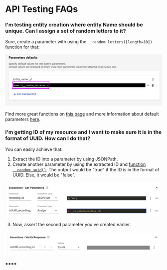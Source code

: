 # API Testing FAQs

### **I'm testing entity creation where entity Name should be unique. Can I assign a set of random letters to it?**

Sure, create a parameter with using the `__random_letters([length=10])` function for that:

![](../.gitbook/assets/screenshot-2021-04-01t155426.154.png)

Find more great functions on [this page](https://docs.loadmill.com/api-testing/test-suite-editor/functions#randomization-functions) and more information about default parameters [here](https://docs.loadmill.com/api-testing/test-suite-editor/test-suite-parameters). 

### **I'm getting ID of my resource and I want to make sure it is in the format of UUID. How can I do that?**

You can easily achieve that:

1. Extract the ID into a parameter by using JSONPath.
2. Create another parameter by using the extracted ID and [function `__random_uuid()`](https://docs.loadmill.com/api-testing/test-suite-editor/functions#__random_uuid). The output would be "true" if the ID is in the format of UUID. Else, it would be "false".

![](../.gitbook/assets/extracted_id.png)

   3. Now, assert the second parameter you've created earlier.

![assertion for the extracted parameter](../.gitbook/assets/assertion_extracted_id.png)

### \*\*\*\*

  


  


  


